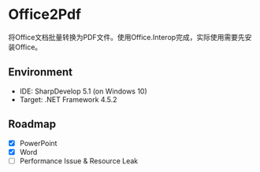 # Office2Pdf

将Office文档批量转换为PDF文件。使用Office.Interop完成，实际使用需要先安装Office。

## Environment

* IDE: SharpDevelop 5.1 (on Windows 10)
* Target: .NET Framework 4.5.2

## Roadmap

- [x] PowerPoint
- [x] Word
- [ ] Performance Issue & Resource Leak
